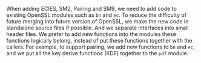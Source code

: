 



When adding ECIES, SM2, Pairing and SM9, we need to add code to existing OpenSSL modules such as `bn` and `ec`. To reduce the difficulty of future merging into future version of OpenSSL, we make the new code in standalone source files if possible. And we separate interfaces into small header files. We prefer to add new functions into the modules these functions logically belong, instead of put these functions together with the callers. For example, to support pairing, we add new functions to `bn` and `ec`, and we put all the key derive functions (KDF) together to the `pdf` module.

